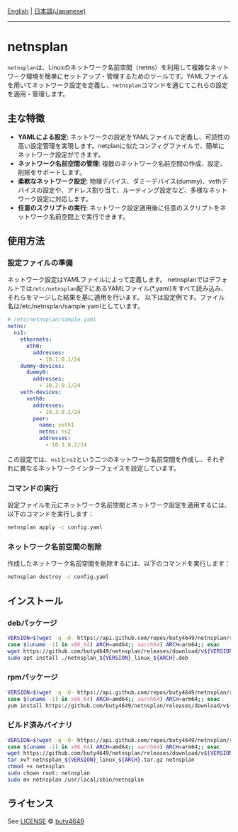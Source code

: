 [English](README.md) | [日本語(Japanese)](README_ja.md)

---

# netnsplan

`netnsplan`は、Linuxのネットワーク名前空間（netns）を利用して複雑なネットワーク環境を簡単にセットアップ・管理するためのツールです。YAMLファイルを用いてネットワーク設定を定義し、`netnsplan`コマンドを通じてこれらの設定を適用・管理します。

## 主な特徴

- **YAMLによる設定**: ネットワークの設定をYAMLファイルで定義し、可読性の高い設定管理を実現します。netplanに似たコンフィグファイルで、簡単にネットワーク設定ができます。
- **ネットワーク名前空間の管理**: 複数のネットワーク名前空間の作成、設定、削除をサポートします。
- **柔軟なネットワーク設定**: 物理デバイス、ダミーデバイス(dummy)、vethデバイスの設定や、アドレス割り当て、ルーティング設定など、多様なネットワーク設定に対応します。
- **任意のスクリプトの実行**: ネットワーク設定適用後に任意のスクリプトをネットワーク名前空間上で実行できます。

## 使用方法

### 設定ファイルの準備

ネットワーク設定はYAMLファイルによって定義します。
netnsplanではデフォルトでは`/etc/netnsplan`配下にあるYAMLファイル(*.yaml)をすべて読み込み、それらをマージした結果を基に適用を行います。
以下は設定例です。ファイル名は/etc/netnsplan/sample.yamlとしています。

```yaml
# /etc/netnsplan/sample.yaml
netns:
  ns1:
    ethernets:
      eth0:
        addresses:
          - 10.1.0.1/24
    dummy-devices:
      dummy0:
        addresses:
          - 10.2.0.1/24
    veth-devices:
      veth0:
        addresses:
          - 10.3.0.1/24
        peer:
          name: veth1
          netns: ns2
          addresses:
            - 10.3.0.2/24
```

この設定では、`ns1`と`ns2`という二つのネットワーク名前空間を作成し、それぞれに異なるネットワークインターフェイスを設定しています。

### コマンドの実行

設定ファイルを元にネットワーク名前空間とネットワーク設定を適用するには、以下のコマンドを実行します：

```bash
netnsplan apply -c config.yaml
```

### ネットワーク名前空間の削除

作成したネットワーク名前空間を削除するには、以下のコマンドを実行します：

```bash
netnsplan destroy -c config.yaml
```

## インストール

### debパッケージ

```sh
VERSION=$(wget -q -O- https://api.github.com/repos/buty4649/netnsplan/releases/latest | grep tag_name | cut -d '"' -f 4 | tr -d v)
case $(uname -i) in x86_64) ARCH=amd64;; aarch64) ARCH=arm64;; esac
wget https://github.com/buty4649/netnsplan/releases/download/v${VERSION}/netnsplan_${VERSION}_linux_${ARCH}.deb
sudo apt install ./netnsplan_${VERSION}_linux_${ARCH}.deb
```

### rpmパッケージ

```sh
VERSION=$(wget -q -O- https://api.github.com/repos/buty4649/netnsplan/releases/latest | grep tag_name | cut -d '"' -f 4 | tr -d v)
case $(uname -i) in x86_64) ARCH=amd64;; aarch64) ARCH=arm64;; esac
yum install https://github.com/buty4649/netnsplan/releases/download/v${VERSION}/netnsplan_${VERSION}_linux_${ARCH}.rpm
```

### ビルド済みバイナリ

```sh
VERSION=$(wget -q -O- https://api.github.com/repos/buty4649/netnsplan/releases/latest | grep tag_name | cut -d '"' -f 4 | tr -d v)
case $(uname -i) in x86_64) ARCH=amd64;; aarch64) ARCH=arm64;; esac
wget https://github.com/buty4649/netnsplan/releases/download/v${VERSION}/netnsplan_${VERSION}_linux_${ARCH}.tar.gz
tar xvf netnsplan_${VERSION}_linux_${ARCH}.tar.gz netnsplan
chmod +x netnsplan
sudo chown root: netnsplan
sudo mv netnsplan /usr/local/sbin/netnsplan
```

## ライセンス

See [LICENSE](LICENSE) © [buty4649](https://github.com/buty4649/)
